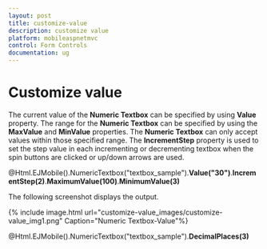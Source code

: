 ```yaml
---
layout: post
title: customize-value
description: customize value
platform: mobileaspnetmvc
control: Form Controls
documentation: ug
---
```


# Customize value

The current value of the **Numeric Textbox** can be specified by using **Value** property. The range for the **Numeric Textbox** can be specified by using the **MaxValue** and **MinValue** properties. The **Numeric Textbox** can only accept values within those specified range. The **IncrementStep** property is used to set the step value in each incrementing or decrementing textbox when the spin buttons are clicked or up/down arrows are used.



@Html.EJMobile().NumericTextbox("textbox_sample").**Value("30")**.**IncrementStep(2)**.**MaximumValue(100)**.**MinimumValue(3)**



The following screenshot displays the output.

{% include image.html url="customize-value_images/customize-value_img1.png" Caption="Numeric Textbox-Value"%}



@Html.EJMobile().NumericTextbox("textbox_sample").**DecimalPlaces(3)**




